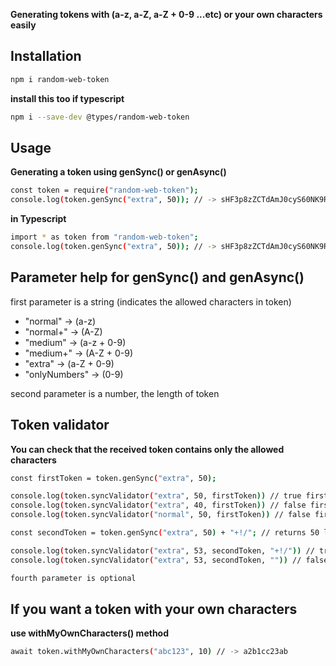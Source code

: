 **Generating tokens with (a-z, a-Z, a-Z + 0-9 ...etc) or your own characters easily**

## Installation

```sh
npm i random-web-token
```

**install this too if typescript**

```sh
npm i --save-dev @types/random-web-token
```

## Usage

**Generating a token using genSync() or genAsync()**

```sh
const token = require("random-web-token");
console.log(token.genSync("extra", 50)); // -> sHF3p8zZCTdAmJ0cyS60NK9RRPXi6NQ42zdUbigMBZYZY0504H
```

**in Typescript**

```sh
import * as token from "random-web-token";
console.log(token.genSync("extra", 50)); // -> sHF3p8zZCTdAmJ0cyS60NK9RRPXi6NQ42zdUbigMBZYZY0504H
```

## Parameter help for genSync() and genAsync()

first parameter is a string (indicates the allowed characters in token)

- "normal" -> (a-z)
- "normal+" -> (A-Z)
- "medium" -> (a-z + 0-9)
- "medium+" -> (A-Z + 0-9)
- "extra" -> (a-Z + 0-9)
- "onlyNumbers" -> (0-9)

second parameter is a number, the length of token

## Token validator

**You can check that the received token contains only the allowed characters**

```sh
const firstToken = token.genSync("extra", 50);

console.log(token.syncValidator("extra", 50, firstToken)) // true firstToken same type,length
console.log(token.syncValidator("extra", 40, firstToken)) // false firstToken same type, but firstToken length !== 40
console.log(token.syncValidator("normal", 50, firstToken)) // false firstToken same length but not the same type.

const secondToken = token.genSync("extra", 50) + "+!/"; // returns 50 length token + 3 extra character

console.log(token.syncValidator("extra", 53, secondToken, "+!/")) // true same type/length and +3 allowed characters "+!/"
console.log(token.syncValidator("extra", 53, secondToken, "")) // false same type/length but "+!/" characters not allowed

fourth parameter is optional
```

## If you want a token with your own characters

**use withMyOwnCharacters() method**

```sh
await token.withMyOwnCharacters("abc123", 10) // -> a2b1cc23ab
```
